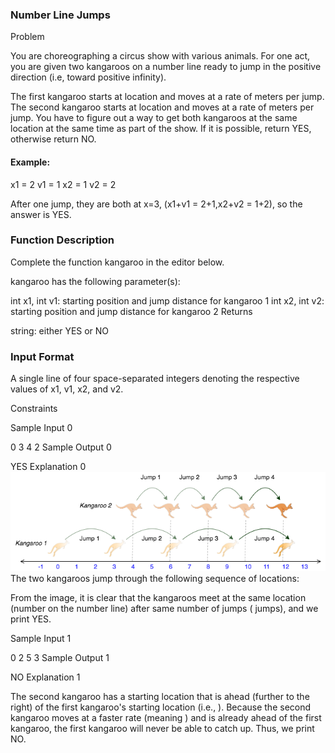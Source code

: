 ### Number Line Jumps

Problem

You are choreographing a circus show with various animals. For one act, you are given two kangaroos on a number line ready to jump in the positive direction (i.e, toward positive infinity).

The first kangaroo starts at location and moves at a rate of meters per jump.
The second kangaroo starts at location and moves at a rate of meters per jump.
You have to figure out a way to get both kangaroos at the same location at the same time as part of the show. If it is possible, return YES, otherwise return NO.

#### Example:

x1 = 2
v1 = 1
x2 = 1
v2 = 2

After one jump, they are both at x=3, (x1+v1 = 2+1,x2+v2 = 1+2), so the answer is YES.

### Function Description

Complete the function kangaroo in the editor below.

kangaroo has the following parameter(s):

int x1, int v1: starting position and jump distance for kangaroo 1
int x2, int v2: starting position and jump distance for kangaroo 2
Returns

string: either YES or NO

### Input Format

A single line of four space-separated integers denoting the respective values of x1, v1, x2, and v2.

Constraints

Sample Input 0

0 3 4 2
Sample Output 0

YES
Explanation 0
![](https://github.com/CrowdedAstronaut/algorithms/blob/main/coding-challenges/hackerrank/kangaroo/kangaroos.png?raw=true)
The two kangaroos jump through the following sequence of locations:

From the image, it is clear that the kangaroos meet at the same location (number on the number line) after same number of jumps ( jumps), and we print YES.

Sample Input 1

0 2 5 3
Sample Output 1

NO
Explanation 1

The second kangaroo has a starting location that is ahead (further to the right) of the first kangaroo's starting location (i.e., ). Because the second kangaroo moves at a faster rate (meaning ) and is already ahead of the first kangaroo, the first kangaroo will never be able to catch up. Thus, we print NO.
